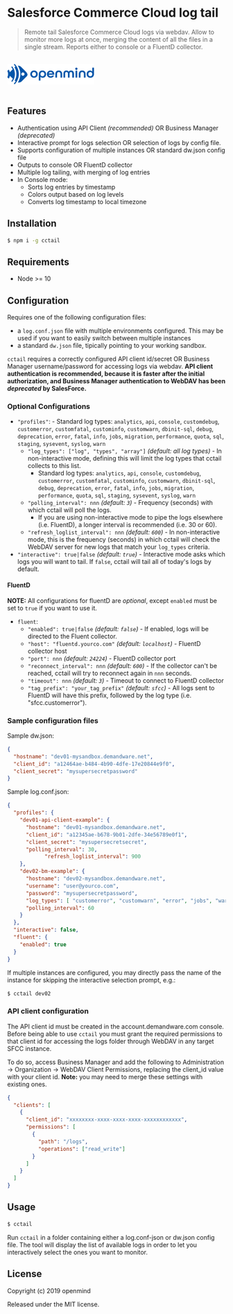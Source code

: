 # Salesforce Commerce Cloud log tail

> Remote tail Salesforce Commerce Cloud logs via webdav. Allow to monitor more logs at once, merging the content of all the files in a single stream. Reports either to console or a FluentD collector.

<div>
	<br>
	<a href="https://openmindonline.it" target="_blank"><img width="200" src="openmind.svg" alt="openmind"></a>
	<br>
	<br>
</div>

## Features

- Authentication using API Client _(recommended)_ OR Business Manager _(deprecated)_
- Interactive prompt for logs selection OR selection of logs by config file.
- Supports configuration of multiple instances OR standard dw.json config file
- Outputs to console OR FluentD collector
- Multiple log tailing, with merging of log entries
- In Console mode:
	- Sorts log entries by timestamp
	- Colors output based on log levels
	- Converts log timestamp to local timezone

## Installation

```bash
$ npm i -g cctail
```

## Requirements

- Node >= 10

## Configuration

Requires one of the following configuration files:

- a `log.conf.json` file with multiple environments configured. This may be used if you want to easily switch between multiple instances
- a standard `dw.json` file, tipically pointing to your working sandbox.

`cctail` requires a correctly configured API client id/secret OR Business Manager username/password for accessing logs via webdav. **API client authentication is recommended, because it is faster after the initial authorization, and Business Manager authentication to WebDAV has been _deprecated_ by SalesForce.**

### Optional Configurations

- `"profiles"`:
		- Standard log types: `analytics`, `api`, `console`, `customdebug`, `customerror`, `customfatal`, `custominfo`, `customwarn`, `dbinit-sql`, `debug`, `deprecation`, `error`, `fatal`, `info`, `jobs`, `migration`, `performance`, `quota`, `sql`, `staging`, `sysevent`, `syslog`, `warn` 
	- `"log_types": ["log", "types", "array"]` _(default: all log types)_ - In non-interactive mode, defining this will limit the log types that cctail collects to this list.
		- Standard log types: `analytics`, `api`, `console`, `customdebug`, `customerror`, `customfatal`, `custominfo`, `customwarn`, `dbinit-sql`, `debug`, `deprecation`, `error`, `fatal`, `info`, `jobs`, `migration`, `performance`, `quota`, `sql`, `staging`, `sysevent`, `syslog`, `warn`
	- `"polling_interval": nnn` _(default: `3`)_ - Frequency (seconds) with which cctail will poll the logs.
	 	- If you are using non-interactive mode to pipe the logs elsewhere (i.e. FluentD), a longer interval is recommended (i.e. 30 or 60).
	- `"refresh_loglist_interval": nnn` _(default: `600`)_ - In non-interactive mode, this is the frequency (seconds) in which cctail will check the WebDAV server for new logs that match your `log_types` criteria.
- `"interactive": true|false` _(default: `true`)_ - Interactive mode asks which logs you will want to tail. If `false`, cctail will tail all of today's logs by default.

#### FluentD
**NOTE:** All configurations for fluentD are _optional_, except `enabled` must be set to `true` if you want to use it.

- `fluent`:
	- `"enabled": true|false` _(default: `false`)_ - If enabled, logs will be directed to the Fluent collector.
	- `"host": "fluentd.yourco.com"` _(default: `localhost`)_ - FluentD collector host
	- `"port": nnn` _(default: `24224`)_ - FluentD collector port
	- `"reconnect_interval": nnn` _(default: `600`)_ - If the collector can't be reached, cctail will try to reconnect again in `nnn` seconds.
	- `"timeout": nnn` _(default: `3`)_ - Timeout to connect to FluentD collector
	- `"tag_prefix": "your_tag_prefix"` _(default: `sfcc`)_ - All logs sent to FluentD will have this prefix, followed by the log type (i.e. "sfcc.customerror").

### Sample configuration files

Sample dw.json:
```json
{
  "hostname": "dev01-mysandbox.demandware.net",
  "client_id": "a12464ae-b484-4b90-4dfe-17e20844e9f0",
  "client_secret": "mysupersecretpassword"
}
```

Sample log.conf.json:
```json
{
  "profiles": {
    "dev01-api-client-example": {
      "hostname": "dev01-mysandbox.demandware.net",
      "client_id": "a12345ae-b678-9b01-2dfe-34e56789e0f1",
      "client_secret": "mysupersecretsecret",
      "polling_interval": 30,
			"refresh_loglist_interval": 900
    },
    "dev02-bm-example": {
      "hostname": "dev02-mysandbox.demandware.net",
      "username": "user@yourco.com",
      "password": "mysupersecretpassword",
      "log_types": [ "customerror", "customwarn", "error", "jobs", "warn" ],
      "polling_interval": 60
    }
  },
  "interactive": false,
  "fluent": {
    "enabled": true
  }
}
```

If multiple instances are configured, you may directly pass the name of the instance for skipping the interactive selection prompt, e.g.:
```bash
$ cctail dev02
```

### API client configuration

The API client id must be created in the account.demandware.com console. Before being able to use `cctail` you must grant the required permissions to that client id for accessing the logs folder through WebDAV in any target SFCC instance.

To do so, access Business Manager and add the following to Administration -> Organization -> WebDAV Client Permissions, replacing the client_id value with your client id. **Note:** you may need to merge these settings with existing ones.

```json
{
  "clients": [
    {
      "client_id": "xxxxxxxx-xxxx-xxxx-xxxx-xxxxxxxxxxxx",
      "permissions": [
        {
          "path": "/logs",
          "operations": ["read_write"]
        }
      ]
    }
  ]
}
```

## Usage

```bash
$ cctail
```

Run `cctail` in a folder containing either a log.conf-json or dw.json config file.
The tool will display the list of available logs in order to let you interactively select the ones you want to monitor.

## License

Copyright (c) 2019 openmind

Released under the MIT license.
